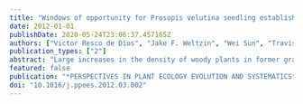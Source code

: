 ```yaml
---
title: "Windows of opportunity for Prosopis velutina seedling establishment and encroachment in a semiarid grassland"
date: 2012-01-01
publishDate: 2020-05-24T23:06:37.457165Z
authors: ["Victor Resco de Dios", "Jake F. Weltzin", "Wei Sun", "Travis E. Huxman", "David G. Williams"]
publication_types: ["2"]
abstract: "Large increases in the density of woody plants in former grasslands have been documented globally over the past two centuries. Prosopis velutina (velvet mesquite) has recently expanded on over 38 million ha in the grasslands of the American southwest. Mesquite establishment and expansion is potentially influenced by competitive interactions with grasses, particle size distribution (texture) of soil and changes in the amount and/or seasonality of precipitation, amongst other factors. To investigate the relative importance of precipitation seasonality, grass competition, and soil texture on mesquite seedling and establishment, we experimentally manipulated seasonality of precipitation across 72 1.5 m x 1.7 m plots that we planted with two grasses from contrasting functional groups (or left unvegetated) across two highly contrasting soil textures within a semi-desert grassland in Arizona, USA, wherein we followed the demography of 8640 planted mesquite seeds between 2002 and 2006. Up to 70% of the variance in seedling emergence was explained by soil water content, and seedling mortality was more dependent on summer than on winter precipitation. Mortality of less drought tolerant grasses after drought in coarse textured soils created conditions most favorable for seedling establishment, whereas lower rates of seedling establishment were observed in finer textured soils or in plots dominated by more drought tolerant grasses. We conclude that mesquite encroachment is episodic, based on discontinuous patterns of seedling establishment, favored on coarse textured soils and associated with unique conditions of high summer water availability when precipitation is not limiting and when competition from grasses is lowered. (c) 2012 Elsevier GmbH. All rights reserved."
featured: false
publication: "*PERSPECTIVES IN PLANT ECOLOGY EVOLUTION AND SYSTEMATICS*"
doi: "10.1016/j.ppees.2012.03.002"
---
```


